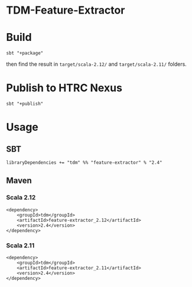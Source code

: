 # TDM-Feature-Extractor

# Build
`sbt "+package"`

then find the result in `target/scala-2.12/` and `target/scala-2.11/` folders.

# Publish to HTRC Nexus
`sbt "+publish"`

# Usage
## SBT
`libraryDependencies += "tdm" %% "feature-extractor" % "2.4"`

## Maven

### Scala 2.12
```
<dependency>
    <groupId>tdm</groupId>
    <artifactId>feature-extractor_2.12</artifactId>
    <version>2.4</version>
</dependency>
```

### Scala 2.11
```
<dependency>
    <groupId>tdm</groupId>
    <artifactId>feature-extractor_2.11</artifactId>
    <version>2.4</version>
</dependency>
```


